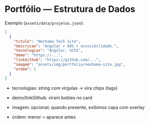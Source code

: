 # Portfólio — Estrutura de Dados

Exemplo (`assets/data/projetos.json`):

```json
[
  {
    "titulo": "Neshama Tech Site",
    "descricao": "Angular + AOS + acessibilidade.",
    "tecnologias": "Angular, SCSS",
    "demo": "https://...",
    "linkGithub": "https://github.com/...",
    "imagem": "assets/img/portfolio/neshama-site.jpg",
    "ordem": 1
  }
]
```

- tecnologias: string com vírgulas → vira chips (tags)

- demo/linkGithub: viram botões no card

- imagem: opcional; quando presente, exibimos capa com overlay

- ordem: menor = aparece antes